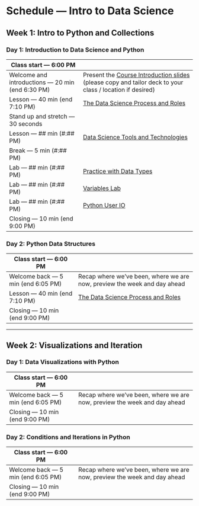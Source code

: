 # Schedule — Intro to Data Science

## Week 1: Intro to Python and Collections

### Day 1: Introduction to Data Science and Python

| Class start — 6:00 PM | |
|-----------------------|-|
| Welcome and introductions — 20 min (end 6:30 PM) | Present the [Course Introduction slides]() (please copy and tailor deck to your class / location if desired) |
| Lesson — 40 min (end 7:10 PM) | [The Data Science Process and Roles](lessons/the_data_science_process_and_roles/README.md#readme) |
| Stand up and stretch — 30 seconds | |
| Lesson — ## min (#:## PM) | [Data Science Tools and Technologies](lessons/data_science_tools_and_technologies/README.md#readme) |
| Break — 5 min (#:## PM) | |
| Lab — ## min (#:## PM) | [Practice with Data Types](https://github.com/learn-co-curriculum/python-practice-with-datatypes) |
| Lab — ## min (#:## PM) | [Variables Lab](https://github.com/learn-co-curriculum/python-variables-lab) |
| Lab — ## min (#:## PM) | [Python User IO](https://github.com/learn-co-curriculum/ds-python-userIO) |
| Closing — 10 min (end 9:00 PM) | |

### Day 2: Python Data Structures

| Class start — 6:00 PM | |
|-----------------------|-|
| Welcome back — 5 min (end 6:05 PM) | Recap where we’ve been, where we are now, preview the week and day ahead |
| Lesson — 40 min (end 7:10 PM) | [The Data Science Process and Roles](lessons/the_data_science_process_and_roles/README.md#readme) |
| Closing — 10 min (end 9:00 PM) | |

---

## Week 2: Visualizations and Iteration

### Day 1: Data Visualizations with Python

| Class start — 6:00 PM | |
|-----------------------|-|
| Welcome back — 5 min (end 6:05 PM) | Recap where we’ve been, where we are now, preview the week and day ahead |
| Closing — 10 min (end 9:00 PM) | |

### Day 2: Conditions and Iterations in Python

| Class start — 6:00 PM | |
|-----------------------|-|
| Welcome back — 5 min (end 6:05 PM) | Recap where we’ve been, where we are now, preview the week and day ahead |
| Closing — 10 min (end 9:00 PM) | |
